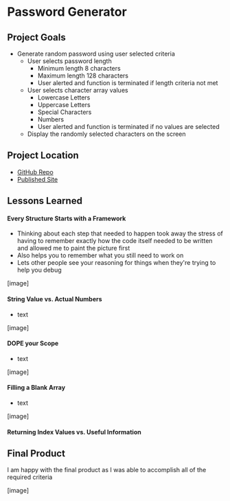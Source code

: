 # Password Generator

## Project Goals

* Generate random password using user selected criteria
    * User selects password length
        * Minimum length 8 characters
        * Maximum length 128 characters
        * User alerted and function is terminated if length criteria not met
    * User selects character array values
        * Lowercase Letters
        * Uppercase Letters
        * Special Characters
        * Numbers
        * User alerted and function is terminated if no values are selected
    * Display the randomly selected characters on the screen

## Project Location

* [GitHub Repo](https://github.com/Gavin867/password-generator)
* [Published Site](https://gavin867.github.io/password-generator/)

## Lessons Learned

#### Every Structure Starts with a Framework

* Thinking about each step that needed to happen took away the stress of having to remember exactly how the code itself needed to be written and allowed me to paint the picture first
* Also helps you to remember what you still need to work on
* Lets other people see your reasoning for things when they're trying to help you debug

[image]

#### String Value vs. Actual Numbers

* text

[image]

#### DOPE your Scope 

* text

[image]

#### Filling a Blank Array

* text

[image]

#### Returning Index Values vs. Useful Information

## Final Product

I am happy with the final product as I was able to accomplish all of the required criteria

[image]